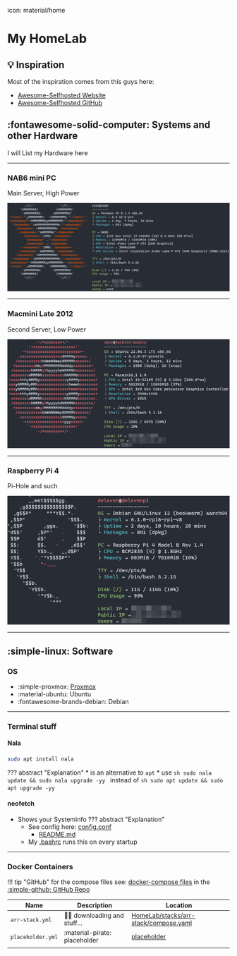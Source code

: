 icon: material/home
# My HomeLab
  
## :bulb: Inspiration
Most of the inspiration comes from this guys here:  

  - [Awesome-Selfhosted Website](https://awesome-selfhosted.net/)  
  - [Awesome-Selfhosted GitHub](https://github.com/sindresorhus/awesome)  

## :fontawesome-solid-computer: Systems and other Hardware
I will List my Hardware here

-------------------------------------------------------------------------------------------------------------------------------------------------------------------

### NAB6 mini PC 

Main Server, High Power
  
![NAB6](images/screengrabs/NAB6_neofetch.png)


-------------------------------------------------------------------------------------------------------------------------------------------------------------------


### Macmini Late 2012 

Second Server, Low Power

![MacMini](images/screengrabs/MacMini_neofetch.png)

-------------------------------------------------------------------------------------------------------------------------------------------------------------------

### Raspberry Pi 4 

Pi-Hole and such

![DelevenPi](images/screengrabs/delevenpi_neofetch.png)

-------------------------------------------------------------------------------------------------------------------------------------------------------------------

## :simple-linux: Software

### OS
* :simple-proxmox: [Proxmox](Proxmox/proxmox.md)
* :material-ubuntu: Ubuntu
* :fontawesome-brands-debian: Debian

---

### Terminal stuff
#### Nala 
```sh
sudo apt install nala
```
??? abstract "Explanation"
    * is an alternative to `apt`
    * use 
    ```sh
    sudo nala update && sudo nala upgrade -yy
    ```
    instead of 
    ```sh
    sudo apt update && sudo apt upgrade -yy
    ```
#### neofetch
  * Shows your Systeminfo
??? abstract "Explanation"
    * See config here: [config.conf](https://github.com/GSB-Deleven/mkdocs-material/blob/0b45d6baf28cf150ab4ad99ee6ab3b6e056b1228/docs/scripts-and-snippets/neofetch/config.conf)
      * [README.md](https://github.com/GSB-Deleven/mkdocs-material/tree/0b45d6baf28cf150ab4ad99ee6ab3b6e056b1228/docs/scripts-and-snippets/neofetch) 
    * My [.bashrc](https://github.com/GSB-Deleven/mkdocs-material/blob/0b45d6baf28cf150ab4ad99ee6ab3b6e056b1228/docs/scripts-and-snippets/bashrc/.bashrc)  runs this on every startup
---

### Docker Containers

!!! tip "GitHub"
    for the compose files see: [docker-compose files](https://github.com/GSB-Deleven/mkdocs-material/tree/main/docs/scripts-and-snippets/docker-compose%20files) in the [:simple-github: GitHub Repo](https://github.com/GSB-Deleven/mkdocs-material/tree/main/docs/scripts-and-snippets/docker-compose%20files)  



| Name                  | Description                                        | Location                                                                                                                                                                  |
| --------------------- | -------------------------------------------------- |---------------------------------------------------------------------------------------------------------------------------------------------------------------------------|
| `arr-stack.yml`       | :pirate_flag: downloading and stuff...             | [HomeLab/stacks/arr-stack/compose.yaml](https://github.com/GSB-Deleven/HomeLab/blob/429b4a9c5fb366ef10b661b865fa99e16d729e4f/stacks/arr-stack/compose.yaml)               |
| `placeholder.yml`     | :material-pirate: placeholder                      | [placeholder](https://github.com/GSB-Deleven/HomeLab/blob/429b4a9c5fb366ef10b661b865fa99e16d729e4f/stacks/arr-stack/compose.yaml)                                         |
                                                                                                                                                                         |
